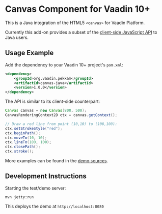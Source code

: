 # Canvas Component for Vaadin 10+

This is a Java integration of the HTML5 `<canvas>` for Vaadin Platform.

Currently this add-on provides a subset of the [client-side JavaScript API](https://developer.mozilla.org/en-US/docs/Web/API/Canvas_API) to Java users.

## Usage Example

Add the dependency to your Vaadin 10+ project's `pom.xml`:
```xml
<dependency>
    <groupId>org.vaadin.pekkam</groupId>
    <artifactId>canvas-java</artifactId>
    <version>1.0.0</version>
</dependency>
```

The API is similar to its client-side counterpart:
```java
Canvas canvas = new Canvas(800, 500);
CanvasRenderingContext2D ctx = canvas.getContext();

// Draw a red line from point (10,10) to (100,100):
ctx.setStrokeStyle("red");
ctx.beginPath();
ctx.moveTo(10, 10);
ctx.lineTo(100, 100);
ctx.closePath();
ctx.stroke();
```

More examples can be found in the [demo sources](https://github.com/pekam/vaadin-flow-canvas/blob/master/src/test/java/org/vaadin/pekkam/DemoView.java).

## Development Instructions

Starting the test/demo server:
```
mvn jetty:run
```

This deploys the demo at `http://localhost:8080`
